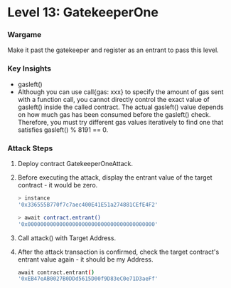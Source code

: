 # Level 13: GatekeeperOne

### Wargame
Make it past the gatekeeper and register as an entrant to pass this level.

### Key Insights
* gasleft()
* Although you can use call{gas: xxx} to specify the amount of gas sent with a function call, you cannot directly control the exact value of gasleft() inside the called contract. The actual gasleft() value depends on how much gas has been consumed before the gasleft() check. Therefore, you must try different gas values iteratively to find one that satisfies gasleft() % 8191 == 0.

### Attack Steps
1. Deploy contract GatekeeperOneAttack. 

2. Before executing the attack, display the entrant value of the target contract - it would be zero.
    ```bash
    > instance
    '0x336555B770f7c7aec400E41E51a274881CEfE4F2'

    > await contract.entrant()
    '0x0000000000000000000000000000000000000000'
    ```

3. Call attack() with Target Address.

4. After the attack transaction is confirmed, check the target contract's entrant value again - it should be my Address.
    ```bash
    await contract.entrant()
    '0xEB47eAB0027B0DDd5615D00f9D83eC0e71D3aeFf'
    ```
